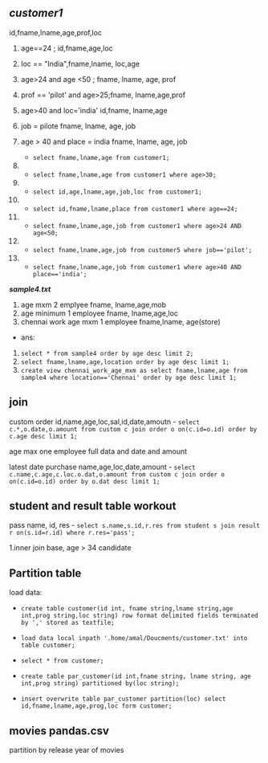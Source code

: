 ***customer1***
---------
id,fname,lname,age,prof,loc
1. age==24 ; id,fname,age,loc
2. loc == "India",fname,lname, loc,age
3. age>24 and age <50 ; fname, lname, age, prof
4. prof == 'pilot' and age>25;fname, lname,age,prof
5. age>40 and loc='india' id,fname, lname,age
6. job = pilote fname, lname, age, job
7. age > 40 and place = india fname, lname, age, job

	- ``select fname,lname,age from customer1;``
2. - ``select fname,lname,age from customer1 where age>30;``
3. - ``select id,age,lname,age,job,loc from customer1;``
4. - ``select id,fname,lname,place from customer1 where age==24;``
5. - ``select fname,lname,age,job from customer1 where age>24 AND age<50;``
6. - ``select fname,lname,age,job from customer5 where job=='pilot';``
7. - ``select fname,lname,age,job from customer1 where age>40 AND place=='india';``




***sample4.txt***
1. age mxm 2 emplyee fname, lname,age,mob
2. age minimum 1 employee fname, lname,age,loc
3. chennai work age mxm 1 employee fname,lname, age(store)

- ans:

1. ``select * from sample4 order by age desc limit 2;``
2. ``select fname,lname,age,location order by age desc limit 1;``
3. ``create view chennai_work_age_mxm as select fname,lname,age from sample4 where location=='Chennai' order by age desc limit 1;``



join
---

custom order id,name,age,loc,sal,id,date,amoutn
	- ``select c.*,o.date,o.amount from custom c join order o on(c.id=o.id) order by c.age desc limit 1;``

age max one employee full data and date and amount
	

latest date purchase name,age,loc,date,amount
	- ``select c.name,c.age,c.loc.o.dat,o.amount from custom c join order o on(c.id=o.id) order by o.dat desc limit 1;``




student and result table workout
-------------------------------
 pass name, id, res
	- ``select s.name,s.id,r.res from student s join result r on(s.id=r.id) where r.res='pass';``



1.inner join base, age > 34 candidate


Partition table
----------------

load data:
- ``create table customer(id int, fname string,lname string,age int,prog string,loc string) row format delimited fields terminated by ',' stored as textfile;``

- ``load data local inpath '.home/amal/Doucments/customer.txt' into table customer;``
- ``select * from customer;``

- ``create table par_customer(id int,fname string, lname string, age int,prog string) partitioned by(loc string);``
- ``insert overwrite table par_customer partition(loc) select id,fname,lname,age,prog,loc form customer;``

movies pandas.csv
-------------------

partition by release year of movies
